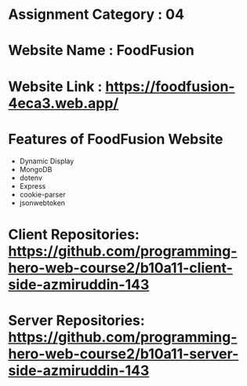 # Assignment Category : 04 
# Website Name : FoodFusion
# Website Link : https://foodfusion-4eca3.web.app/
# Features of FoodFusion Website

- Dynamic Display
- MongoDB
- dotenv
- Express
- cookie-parser
- jsonwebtoken


# Client Repositories: https://github.com/programming-hero-web-course2/b10a11-client-side-azmiruddin-143
# Server Repositories: https://github.com/programming-hero-web-course2/b10a11-server-side-azmiruddin-143